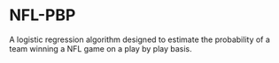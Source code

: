 # NFL-PBP
A logistic regression algorithm designed to estimate the probability of a team winning a NFL game on a play by play basis.
